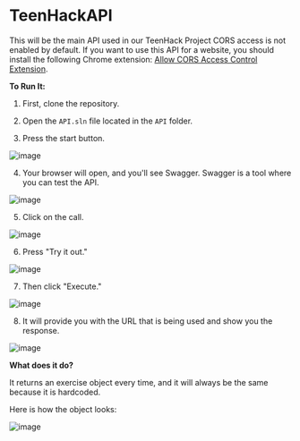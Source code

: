 # TeenHackAPI
This will be the main API used in our TeenHack Project 
CORS access is not enabled by default. If you want to use this API for a website, you should install the following Chrome extension: [Allow CORS Access Control Extension](https://chrome.google.com/webstore/detail/allow-cors-access-control/lhobafahddgcelffkeicbaginigeejlf).

**To Run It:**

1. First, clone the repository.

2. Open the `API.sln` file located in the `API` folder.

3. Press the start button.

![image](https://github.com/M1TY0/FakeAPITeenHack/assets/100305309/6d1e8ed3-bbec-40ae-b60d-a4846a35939e)

4. Your browser will open, and you'll see Swagger. Swagger is a tool where you can test the API.

![image](https://github.com/M1TY0/FakeAPITeenHack/assets/100305309/29c65c5d-ecb2-4fc3-8873-6ac6383e9227)

5. Click on the call.

![image](https://github.com/M1TY0/FakeAPITeenHack/assets/100305309/113686e4-baae-4a3e-ad5c-ae027630736d)

6. Press "Try it out."

![image](https://github.com/M1TY0/FakeAPITeenHack/assets/100305309/d9b550a9-fc7f-4d56-90a5-6612803548c8)

7. Then click "Execute."

![image](https://github.com/M1TY0/FakeAPITeenHack/assets/100305309/fc26fac5-e90c-4927-a4db-956693343d35)

8. It will provide you with the URL that is being used and show you the response.

![image](https://github.com/M1TY0/FakeAPITeenHack/assets/100305309/2d82a273-5ff9-4201-a2ec-76755d82f23c)

**What does it do?**

It returns an exercise object every time, and it will always be the same because it is hardcoded.

Here is how the object looks:

![image](https://github.com/M1TY0/FakeAPITeenHack/assets/100305309/c22dfc93-e02e-4645-9cde-c8444b157924)
